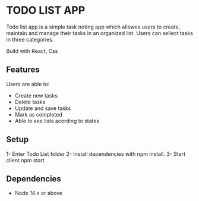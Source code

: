 # TODO LIST APP

Todo list app is a simple task noting app which allowes users to create, maintain and manage their tasks in an organized list.
Users can sellect tasks in three categories.

Build with React, Css


## Features 

Users are able to:

* Create new tasks
* Delete tasks
* Update and save tasks 
* Mark as completed
* Able to see lists acording to states

## Setup
1- Enter Todo List folder
2- Install dependencies with npm install.
3- Start client npm start

## Dependencies
* Node 14.x or above
